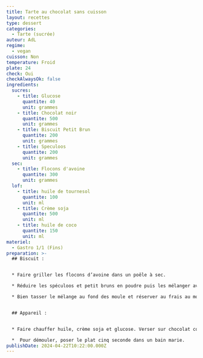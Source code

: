 ```yaml
---
title: Tarte au chocolat sans cuisson
layout: recettes
type: dessert
categories:
  - Tarte (sucrée)
auteur: AdL
regime:
  - vegan
cuisson: Non
temperature: Froid
plate: 24
check: Oui
checkAlwaysOk: false
ingredients:
  sucres:
    - title: Glucose
      quantite: 40
      unit: grammes
    - title: Chocolat noir
      quantite: 500
      unit: grammes
    - title: Biscuit Petit Brun
      quantite: 200
      unit: grammes
    - title: Speculoos
      quantite: 200
      unit: grammes
  sec:
    - title: Flocons d'avoine
      quantite: 300
      unit: grammes
  lof:
    - title: huile de tournesol
      quantite: 100
      unit: ml
    - title: Crème soja
      quantite: 500
      unit: ml
    - title: huile de coco
      quantite: 150
      unit: ml
materiel:
  - Gastro 1/1 (Fins)
preparation: >-
  ## Biscuit :


  * Faire griller les flocons d’avoine dans un poêle à sec.

  * Réduire les spéculoos et petit bruns en poudre puis les mélanger avec les flocons d’avoine. Enfin, ajouter l’huile coco fondue.

  * Bien tasser le mélange au fond des moule et réserver au frais au moins une heure.


  ## Appareil :


  * Faire chauffer huile, crème soja et glucose. Verser sur chocolat concassé.

  *  Pour démouler, poser le plat cinq seconde dans un bain marie.
publishDate: 2024-04-22T10:22:00.000Z
---
```


